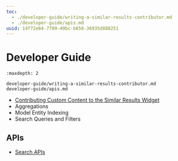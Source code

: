 ```yaml
---
toc:
  - ./developer-guide/writing-a-similar-results-contributor.md
  - ./developer-guide/apis.md
uuid: 14f72e64-7789-49bc-b658-36935d888251
---
```

# Developer Guide

```{toctree}
:maxdepth: 2

developer-guide/writing-a-similar-results-contributor.md
developer-guide/apis.md
```

- [Contributing Custom Content to the Similar Results Widget](developer-guide/writing-a-similar-results-contributor.md)
- Aggregations
- Model Entity Indexing
- Search Queries and Filters

## APIs

- [Search APIs](./developer-guide/apis.md)
